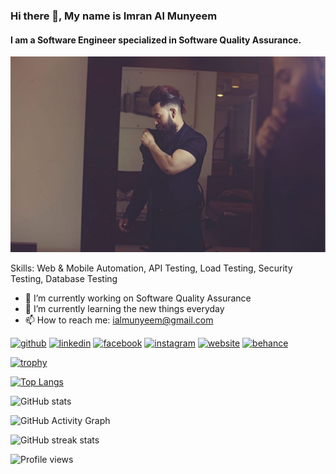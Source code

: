 ### Hi there 👋, My name is Imran Al Munyeem
#### I am a Software Engineer specialized in Software Quality Assurance.
![I am a Software Engineer specialized in Software Quality Assurance.](https://github.com/imranalmunyeem/Portfolio-Websites/blob/main/img/banner.png)


Skills: Web & Mobile Automation, API Testing, Load Testing, Security Testing, Database Testing

- 🔭 I’m currently working on Software Quality Assurance 
- 🌱 I’m currently learning the new things everyday 
- 📫 How to reach me: ialmunyeem@gmail.com 


[<img src='https://cdn.jsdelivr.net/npm/simple-icons@3.0.1/icons/github.svg' alt='github' height='40'>](https://github.com/imranalmunyeem)  [<img src='https://cdn.jsdelivr.net/npm/simple-icons@3.0.1/icons/linkedin.svg' alt='linkedin' height='40'>](https://www.linkedin.com/in/imran-al-munyeem/)  [<img src='https://cdn.jsdelivr.net/npm/simple-icons@3.0.1/icons/facebook.svg' alt='facebook' height='40'>](https://www.facebook.com/imranalmunyeem)  [<img src='https://cdn.jsdelivr.net/npm/simple-icons@3.0.1/icons/instagram.svg' alt='instagram' height='40'>](https://www.instagram.com/the_badassgentleman/)  [<img src='https://cdn.jsdelivr.net/npm/simple-icons@3.0.1/icons/icloud.svg' alt='website' height='40'>](https://imranalmunyeem.github.io/Portfolio-Websites/)  [<img src='https://cdn.jsdelivr.net/npm/simple-icons@3.0.1/icons/behance.svg' alt='behance' height='40'>](https://www.behance.net/iam_imran)  

[![trophy](https://github-profile-trophy.vercel.app/?username=imranalmunyeem)](https://github.com/ryo-ma/github-profile-trophy)

[![Top Langs](https://github-readme-stats.vercel.app/api/top-langs/?username=imranalmunyeem)](https://github.com/anuraghazra/github-readme-stats)

![GitHub stats](https://github-readme-stats.vercel.app/api?username=imranalmunyeem&show_icons=true)  

![GitHub Activity Graph](https://activity-graph.herokuapp.com/graph?username=imranalmunyeem)  

![GitHub streak stats](https://github-readme-streak-stats.herokuapp.com/?user=imranalmunyeem)  

![Profile views](https://gpvc.arturio.dev/imranalmunyeem)  
